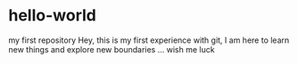 # hello-world
my first repository
Hey, this is my first experience with git, I am here to learn new things and explore new boundaries ... 
wish me luck
